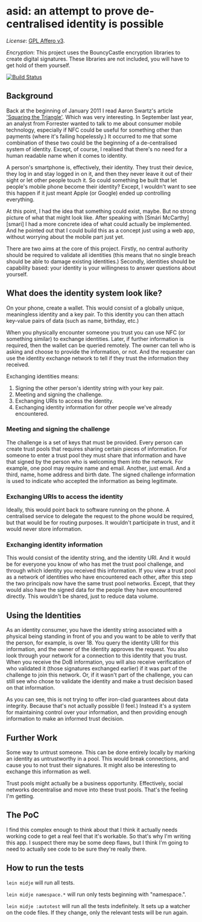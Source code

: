 # asid: an attempt to prove de-centralised identity is possible

*License*: [GPL Affero v3][agpl].

*Encryption*: This project uses the BouncyCastle encryption libraries
 to create digital signatures. These libraries are not included, you
 will have to get hold of them yourself.
 
[![Build Status](https://travis-ci.org/gga/asid.png)](https://travis-ci.org/gga/asid)

## Background

Back at the beginning of January 2011 I read Aaron Swartz's article
['Squaring the Triangle'][squarezooko]. Which was very interesting. In
September last year, an analyst from Forrester wanted to talk to me
about consumer mobile technology, especially if NFC could be useful
for something other than payments (where it's failing hopelessly.) It
occurred to me that some combination of these two could be the
beginning of a de-centralised system of identity. Except, of course, I
realised that there's no need for a human readable name when it comes
to identity.

A person's smartphone is, effectively, their identity. They trust their
device, they log in and stay logged in on it, and then they never
leave it out of their sight or let other people touch it. So could
something be built that let people's mobile phone become their
identity? Except, I wouldn't want to see this happen if it just meant
Apple (or Google) ended up controlling everything.

At this point, I had the idea that something could exist, maybe. But
no strong picture of what that might look like. After speaking with
[Smári McCarthy][smari] I had a more concrete idea of what could
actually be implemented. And he pointed out that I could build this as
a concept just using a web app, without worrying about the mobile part
just yet.

There are two aims at the core of this project. Firstly, no central
authority should be required to validate all identities (this means
that no single breach should be able to damage existing identities.)
Secondly, identities should be capability based: your identity is your
willingness to answer questions about yourself.

## What does the identity system look like?

On your phone, create a wallet. This would consist of a globally
unique, meaningless identity and a key pair. To this identity you can
then attach key-value pairs of data (such as name, birthday, etc.)

When you physically encounter someone you trust you can use NFC (or
something similar) to exchange identities. Later, if further
information is required, then the wallet can be queried remotely. The
owner can tell who is asking and choose to provide the information, or
not. And the requester can use the identity exchange network to tell
if they trust the information they received.

Exchanging identities means:

1. Signing the other person's identity string with your key pair.
2. Meeting and signing the challenge.
3. Exchanging URIs to access the identity.
4. Exchanging identity information for other people we've already encountered.

### Meeting and signing the challenge

The challenge is a set of keys that must be provided. Every person can
create trust pools that requires sharing certain pieces of
information. For someone to enter a trust pool they must share that
information and have that signed by the person who is welcoming them
into the network. For example, one pool may require name and
email. Another, just email. And a third, name, home address and birth
date. The signed challenge information is used to indicate who
accepted the information as being legitimate.

### Exchanging URIs to access the identity

Ideally, this would point back to software running on the phone. A
centralised service to delegate the request to the phone would be
required, but that would be for routing purposes. It wouldn't
participate in trust, and it would never store information.

### Exchanging identity information

This would consist of the identity string, and the identity URI. And
it would be for everyone you know of who has met the trust pool
challenge, and through which identity you received this
information. If you view a trust pool as a network of identities who
have encountered each other, after this step the two principals now
have the same trust pool networks. Except, that they would also have
the signed data for the people they have encountered directly. This
wouldn't be shared, just to reduce data volume.

## Using the Identities

As an identity consumer, you have the identity string associated with
a physical being standing in front of you and you want to be able to
verify that the person, for example, is over 18. You query the
identity URI for this information, and the owner of the identity
approves the request. You also look through your network for a
connection to this identity that you trust. When you receive the DoB
information, you will also receive verification of who validated it
(those signatures exchanged earlier) if it was part of the challenge
to join this network. Or, if it wasn't part of the challenge, you can
still see who chose to validate the identity and make a trust decision
based on that information.

As you can see, this is not trying to offer iron-clad guarantees about
data integrity. Because that's not actually possible (I feel.) Instead
it's a system for maintaining control over your information, and then
providing enough information to make an informed trust decision.

## Further Work

Some way to untrust someone. This can be done entirely locally by
marking an identity as untrustworthy in a pool. This would break
connections, and cause you to not trust their signatures. It might
also be interesting to exchange this information as well.

Trust pools might actually be a business opportunity. Effectively,
social networks decentralise and move into these trust pools. That's
the feeling I'm getting.

## The PoC

I find this complex enough to think about that I think it actually
needs working code to get a real feel that it's workable. So that's
why I'm writing this app. I suspect there may be some deep flaws, but
I think I'm going to need to actually see code to be sure they're
really there.

## How to run the tests

`lein midje` will run all tests.

`lein midje namespace.*` will run only tests beginning with "namespace.".

`lein midje :autotest` will run all the tests indefinitely. It sets up a
watcher on the code files. If they change, only the relevant tests will be
run again.


[agpl]: http://www.gnu.org/licenses/agpl-3.0.html
[squarezooko]: http://www.aaronsw.com/weblog/squarezooko

